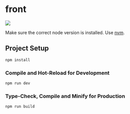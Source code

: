 # front

 ![](https://img.shields.io/badge/node-v18.3.0-blue)

 Make sure the correct node version is installed.
 Use [nvm](https://www.linode.com/docs/guides/how-to-install-use-node-version-manager-nvm/).

## Project Setup

```sh
npm install
```

### Compile and Hot-Reload for Development

```sh
npm run dev
```

### Type-Check, Compile and Minify for Production

```sh
npm run build
```
